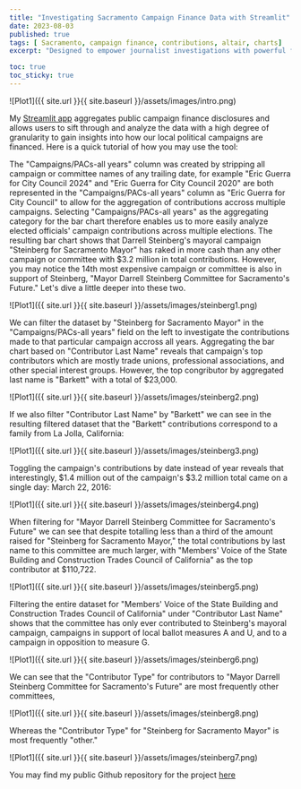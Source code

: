```yaml
---
title: "Investigating Sacramento Campaign Finance Data with Streamlit"
date: 2023-08-03
published: true
tags: [ Sacramento, campaign finance, contributions, altair, charts]
excerpt: "Designed to empower journalist investigations with powerful filtering, aggregation, and visualization tools"

toc: true
toc_sticky: true
---
```

 ![Plot1]({{ site.url }}{{ site.baseurl }}/assets/images/intro.png)

My [Streamlit app](https://sac-campaign-finance-bnxtfmrjdaslx5nyst3fzn.streamlit.app/) aggregates public campaign finance disclosures and allows users to sift through and analyze the data with a high degree of granularity to gain insights into how our local political campaigns are financed. Here is a quick tutorial of how you may use the tool:

The "Campaigns/PACs-all years" column was created by stripping all campaign or committee names of any trailing date, for example "Eric Guerra for City Council 2024" and "Eric Guerra for City Council 2020" are both represented in the "Campaigns/PACs-all years" column as "Eric Guerra for City Council" to allow for the aggregation of contributions accross multiple campaigns. Selecting "Campaigns/PACs-all years" as the aggregating category for the bar chart therefore enables us to more easily analyze elected officials' campaign contributions across multiple elections. The resulting bar chart shows that Darrell Steinberg's mayoral campaign "Steinberg for Sacramento Mayor" has raked in more cash than any other campaign or committee with $3.2 million in total contributions. However, you may notice the 14th most expensive campaign or committee is also in support of Steinberg, "Mayor Darrell Steinberg Committee for Sacramento's Future." Let's dive a little deeper into these two. 

 ![Plot1]({{ site.url }}{{ site.baseurl }}/assets/images/steinberg1.png)

We can filter the dataset by "Steinberg for Sacramento Mayor" in the "Campaigns/PACs-all years" field on the left to investigate the contributions made to that particular campaign accross all years. Aggregating the bar chart based on "Contributor Last Name" reveals that campaign's top contributors which are mostly trade unions, professional associations, and other special interest groups. However, the top congributor by aggregated last name is "Barkett" with a total of $23,000.

 ![Plot1]({{ site.url }}{{ site.baseurl }}/assets/images/steinberg2.png)
 
If we also filter "Contributor Last Name" by "Barkett" we can see in the resulting filtered dataset that the "Barkett" contributions correspond to a family from La Jolla, California:  

 ![Plot1]({{ site.url }}{{ site.baseurl }}/assets/images/steinberg3.png)

Toggling the campaign's contributions by date instead of year reveals that interestingly, $1.4 million out of the campaign's $3.2 million total came on a single day: March 22, 2016:

 ![Plot1]({{ site.url }}{{ site.baseurl }}/assets/images/steinberg4.png)

When filtering for "Mayor Darrell Steinberg Committee for Sacramento's Future" we can see that despite totalling less than a third of the amount raised for "Steinberg for Sacramento Mayor," the total contributions by last name to this committee are much larger, with "Members' Voice of the State Building and Construction Trades Council of California" as the top contributor at $110,722. 

 ![Plot1]({{ site.url }}{{ site.baseurl }}/assets/images/steinberg5.png)

Filtering the entire dataset for "Members' Voice of the State Building and Construction Trades Council of California" under "Contributor Last Name" shows that the committee has only ever contributed to Steinberg's mayoral campaign, campaigns in support of local ballot measures A and U, and to a campaign in opposition to measure G. 

 ![Plot1]({{ site.url }}{{ site.baseurl }}/assets/images/steinberg6.png)

We can see that the "Contributor Type" for contributors to "Mayor Darrell Steinberg Committee for Sacramento's Future" are most frequently other committees, 

 ![Plot1]({{ site.url }}{{ site.baseurl }}/assets/images/steinberg8.png)

Whereas the "Contributor Type" for "Steinberg for Sacramento Mayor" is most frequently "other."

 ![Plot1]({{ site.url }}{{ site.baseurl }}/assets/images/steinberg7.png)

 You may find my public Github repository for the project [here](https://github.com/rileyschenck/sac-campaign-finance)
